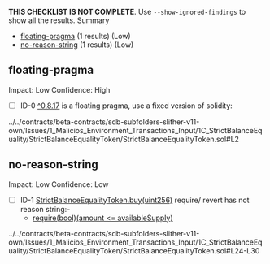 **THIS CHECKLIST IS NOT COMPLETE**. Use `--show-ignored-findings` to show all the results.
Summary
 - [floating-pragma](#floating-pragma) (1 results) (Low)
 - [no-reason-string](#no-reason-string) (1 results) (Low)
## floating-pragma
Impact: Low
Confidence: High
 - [ ] ID-0
[^0.8.17](../../contracts/beta-contracts/sdb-subfolders-slither-v11-own/Issues/1_Malicios_Environment_Transactions_Input/1C_StrictBalanceEquality/StrictBalanceEqualityToken/StrictBalanceEqualityToken.sol#L2) is a floating pragma, use a fixed version of solidity:

../../contracts/beta-contracts/sdb-subfolders-slither-v11-own/Issues/1_Malicios_Environment_Transactions_Input/1C_StrictBalanceEquality/StrictBalanceEqualityToken/StrictBalanceEqualityToken.sol#L2


## no-reason-string
Impact: Low
Confidence: Low
 - [ ] ID-1
[StrictBalanceEqualityToken.buy(uint256)](../../contracts/beta-contracts/sdb-subfolders-slither-v11-own/Issues/1_Malicios_Environment_Transactions_Input/1C_StrictBalanceEquality/StrictBalanceEqualityToken/StrictBalanceEqualityToken.sol#L24-L30) require/ revert has not reason string:- 
	- [require(bool)(amount <= availableSupply)](../../contracts/beta-contracts/sdb-subfolders-slither-v11-own/Issues/1_Malicios_Environment_Transactions_Input/1C_StrictBalanceEquality/StrictBalanceEqualityToken/StrictBalanceEqualityToken.sol#L25)

../../contracts/beta-contracts/sdb-subfolders-slither-v11-own/Issues/1_Malicios_Environment_Transactions_Input/1C_StrictBalanceEquality/StrictBalanceEqualityToken/StrictBalanceEqualityToken.sol#L24-L30


